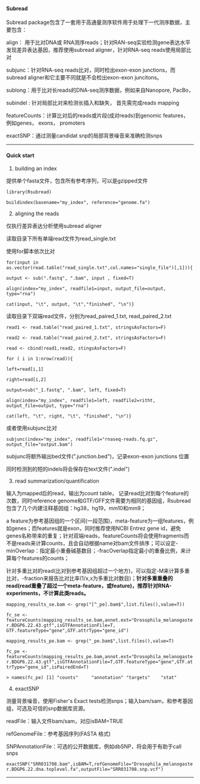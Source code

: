 #### Subread

Subread package包含了一套用于高通量测序软件用于处理下一代测序数据，主要包含：

align： 用于比对DNA或 RNA测序reads；针对RAN-seq实验检测gene表达水平发现差异表达基因，推荐使用subread aligner，针对RNA-seq reads使用局部比对

subjunc：针对RNA-seq reads比对，同时检出exon-exon junctions，而subread aligner和它主要不同就是不会检出exon-exon juncitons。 

sublong：用于比对长reads的DNA-seq测序数据，例如来自Nanopore, PacBo，

subindel : 针对局部比对来检测长插入和缺失， 首先需完成reads mapping

featureCounts：计算比对后的reads或片段(成对reads)到genomic features， 例如genes， exons， promoters

exactSNP：通过测量candidat snp的局部背景噪音来准确检测snps

****

#### Quick start

1. building an index

提供单个fasta文件，包含所有参考序列，可以是gzipped文件

`library(Rsubread)`

`buildindex(basename="my_index", reference="genome.fa")`

2. aligning the reads

仅执行差异表达分析使用subread aligner

读取目录下所有单端read文件为read_single.txt

使用for脚本依次比对

`for(input in as.vector(read.table("read_single.txt",col.names="single_file")[,1])){`

`output <- sub(".fastq", ".bam", input , fixed=T)`

`align(index="my_index", readfile1=input, output_file=output, type="rna")`

`cat(input, "\t", output, "\t","finished", "\n")}`

读取目录下双端read文件，分别为read_paired_1.txt, read_paired_2.txt

`read1 <- read.table("read_paired_1.txt", stringsAsFactors=F)`

`read2 <- read.table("read_paired_2.txt", stringsAsFactors=F)`

`read <- cbind(read1,read2, stingsAsFactors=F)`

`for ( i in 1:nrow(read)){`

`left=read[i,1]`

`right=read[i,2]`

`output=sub("_1.fastq", ".bam", left, fixed=T)`

`align(index="my_index", readfile1=left, readfile2=ritht, output_file=output, type="rna")`

`cat(left, "\t", right, "\t", "finished", "\n")}`

或者使用subjunc比对

`subjunc(index="my_index", readfile1="rnaseq-reads.fq.gz", output_file="output.bam")`

subjunc将额外输出bed文件(".junction.bed")，记录exon-exon junctions 位置

同时检测到的短的indels将会保存在text文件(".indel")

3. read summarization/quantification

输入为mapped后的read，输出为count table， 记录read比对到每个feature的次数，同时reference genome和GTF/GFF文件需要为相同的基因组，Rsubread包含了几个内建注释基因组：hg38，hg19，mm10和mm9；

a feature为参考基因组的一个区间(一段范围)，meta-feature为一组features，例如genes；而features就是exon，同时推荐使用NCBI Entrez gene id，避免genes名称带来的重复；针对双端reads，featureCounts将会使用fragments而不是reads来计算counts，且会自动根据name对bam文件排序；可以设定-minOverlap：指定最小重叠碱基数目；-fracOverlap指定最小的重叠比例，来计算每个features的counts；

针对多重比对的read(比对到参考基因组超过一个地方)，可以指定-M来计算多重比对，-fraction来报告比对比率(1/x,x为多重比对数目)；**针对多重重叠的read(read重叠了超过一个meta-feature，或feature)，推荐针对RNA-experiments，不计算此类reads。**

`mapping_results_se.bam <- grep("[^_pe].bam$",list.files(),value=T))`

`fc_se <- featureCounts(mapping_results_se.bam,annot.ext="Drosophila_melanogaster.BDGP6.22.43.gtf",isGTFAnnotationFile=T, GTF.featureType="gene",GTF.attrType="gene_id")`

`mapping_results_pe.bam <- grep("_pe.bam$",list.files(),value=T)`

`fc_pe <- featureCounts(mapping_results_pe.bam,annot.ext="Drosophila_melanogaster.BDGP6.22.43.gtf",isGTFAnnotationFile=T,GTF.featureType="gene",GTF.attrType="gene_id",isPairedEnd=T)`

`> names(fc_pe)
[1] "counts"     "annotation" "targets"    "stat"`

4. exactSNP

测量背景噪音，使用Fisher's Exact tests检测snps；输入bam/sam，和参考基因组，可选及可信的snp数据库资源。

readFile：输入文件bam/sam，对应isBAM=TRUE

refGenomeFile：参考基因序列(FASTA 格式)

SNPAnnotationFile：可选的公开数据库，例如dbSNP，将会用于有助于call snps

`exactSNP("SRR031708.bam",isBAM=T,refGenomeFile="Drosophila_melanogaster.BDGP6.22.dna.toplevel.fa",outputFile="SRR031708.snp.vcf")`

****





